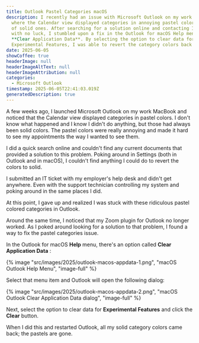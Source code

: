 ```yaml
---
title: Outlook Pastel Categories macOS
description: I recently had an issue with Microsoft Outlook on my work MacBook
  where the Calendar view displayed categories in annoying pastel colors instead
  of solid ones. After searching for a solution online and contacting IT support
  with no luck, I stumbled upon a fix in the Outlook for macOS Help menu under
  **Clear Application Data**. By selecting the option to clear data for
  Experimental Features, I was able to revert the category colors back to solid.
date: 2025-06-05
showCoffee: true
headerImage: null
headerImageAltText: null
headerImageAttribution: null
categories:
  - Microsoft Outlook
timestamp: 2025-06-05T22:41:03.019Z
generatedDescription: true
---
```


A few weeks ago, I launched Microsoft Outlook on my work MacBook and noticed that the Calendar view displayed categories in pastel colors. I don't know what happened and I know I didn't do anything, but those had always been solid colors. The pastel colors were really annoying and made it hard to see my appointments the way I wanted to see them. 

I did a quick search online and couldn't find any current documents that provided a solution to this problem. Poking around in Settings (both in Outlook and in macOS), I couldn't find anything I could do to revert the colors to solid.

I submitted an IT ticket with my employer's help desk and didn't get anywhere. Even with the support technician controlling my system and poking around in the same places I did.

At this point, I gave up and realized I was stuck with these ridiculous pastel colored categories in Outlook. 

Around the same time, I noticed that my Zoom plugin for Outlook no longer worked. As I poked around looking for a solution to that problem, I found a way to fix the pastel categories issue.

In the Outlook for macOS **Help** menu, there's an option called **Clear Application Data** :

{% image "src/images/2025/outlook-macos-appdata-1.png", "macOS Outlook Help Menu", "image-full" %}

Select that menu item and Outlook will open the following dialog:

{% image "src/images/2025/outlook-macos-appdata-2.png", "macOS Outlook Clear Application Data dialog", "image-full" %}

Next, select the option to clear data for **Experimental Features** and click the **Clear** button. 

When I did this and restarted Outlook, all my solid category colors came back; the pastels are gone.

